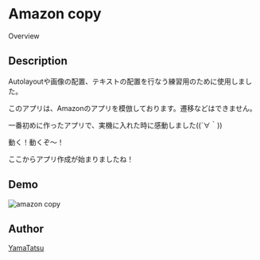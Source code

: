 Amazon copy
====

Overview

## Description
Autolayoutや画像の配置、テキストの配置を行なう練習用のために使用しました。

このアプリは、Amazonのアプリを模倣しております。遷移などはできません。

一番初めに作ったアプリで、実機に入れた時に感動しました((´∀｀))

動く！動くぞ〜！

ここからアプリ作成が始まりましたね！

## Demo
![amazon copy](https://github.com/YamaTatsu10969/Image_GIF_Movie/blob/master/image_gif/gif/amazonCopy.gif)


## Author

[YamaTatsu](https://github.com/YamaTatsu10969)
